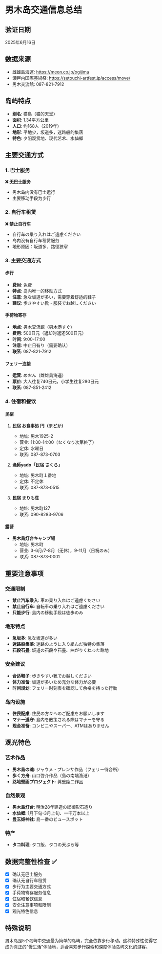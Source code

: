 # 男木岛交通信息总结

## 验证日期
2025年6月16日

## 数据来源
- 雌雄島海運: https://meon.co.jp/ogijima
- 瀬戸内国際芸術祭: https://setouchi-artfest.jp/access/move/
- 男木交流館: 087-821-7912

## 岛屿特点
- **别名**: 猫島（猫的天堂）
- **面积**: 1.34平方公里
- **人口**: 约168人（2019年）
- **地形**: 平地少，坂道多，迷路般的集落
- **特色**: 夕阳观赏地、现代艺术、水仙郷

## 主要交通方式

### 1. 巴士服务
**❌ 无巴士服务**
- 男木岛内没有巴士运行
- 主要移动手段为步行

### 2. 自行车租赁
**❌ 禁止自行车**
- 自行车の乗り入れはご遠慮ください
- 岛内没有自行车租赁服务
- 地形原因：坂道多、路径狭窄

### 3. 主要交通方式

#### 步行
- **费用**: 免费
- **特点**: 岛内唯一的移动方式
- **注意**: 急な坂道が多い，需要穿着舒适的鞋子
- **建议**: 歩きやすい靴・服装でお越しください

#### 手荷物寄存
- **地点**: 男木交流館（男木港すぐ）
- **费用**: 500日元（返却时返还500日元）
- **时间**: 9:00-17:00
- **注意**: 中止日有り（需要确认）
- **联系**: 087-821-7912

#### フェリー连接
- **运营**: めおん（雌雄島海運）
- **票价**: 大人往复740日元，小学生往复280日元
- **联系**: 087-851-2412

### 4. 住宿和餐饮

#### 民宿
1. **民宿 お食事処 円（まどか）**
   - 地址: 男木1925-2
   - 营业: 11:00-14:00（なくなり次第終了）
   - 定休: 水曜日
   - 联系: 087-873-0703

2. **漁師yado「民宿 さくら」**
   - 地址: 男木町１番地
   - 定休: 不定休
   - 联系: 087-873-0515

3. **民宿 まりも荘**
   - 地址: 男木町127
   - 联系: 090-8283-9706

#### 露营
- **男木島灯台キャンプ場**
  - 地址: 男木町
  - 营业: 3-6月/7-8月（无休），9-11月（日祝のみ）
  - 联系: 087-873-0001

## 重要注意事项

### 交通限制
- **禁止汽车乘入**: 車の乗り入れはご遠慮ください
- **禁止自行车**: 自転車の乗り入れはご遠慮ください
- **只能步行**: 島内の移動手段は徒歩のみ

### 地形特点
- **急坂多**: 急な坂道が多い
- **迷路般集落**: 迷路のように入り組んだ独特の集落
- **石段石畳**: 坂道の石段や石畳、曲がりくねった路地

### 安全建议
- **合适鞋子**: 歩きやすい靴でお越しください
- **体力准备**: 坂道が多いため充分な体力が必要
- **时间规划**: フェリー时刻表を確認して余裕を持った行動

### 岛内设施
- **住民配慮**: 住民の方々へのご配慮をお願いします
- **マナー遵守**: 島内を散策される際はマナーを守る
- **现金准备**: コンビニやスーパー、ATMはありません

## 观光特色

### 艺术作品
- **男木島の魂**: ジャウメ・プレンサ作品（フェリー待合所）
- **歩く方舟**: 山口啓介作品（島の南端漁港）
- **路地壁画プロジェクト**: 眞壁陸二作品

### 自然景观
- **男木島灯台**: 明治28年建造の総御影石造り
- **水仙郷**: 1月下旬-3月上旬、一千万本以上
- **豊玉姫神社**: 島一番のビュースポット

### 特产
- **タコ料理**: タコ飯、タコの天ぷら等

## 数据完整性检查 ✅
- [x] 确认无巴士服务
- [x] 确认无自行车租赁
- [x] 步行为主要交通方式
- [x] 手荷物寄存服务信息
- [x] 住宿和餐饮信息
- [x] 安全注意事项和限制
- [x] 观光特色信息

## 特殊说明
男木岛是5个岛屿中交通最为简单的岛屿，完全依靠步行移动。这种特殊性使得它成为真正的"慢生活"体验地，适合喜欢步行探索和深度体验岛屿文化的游客。
